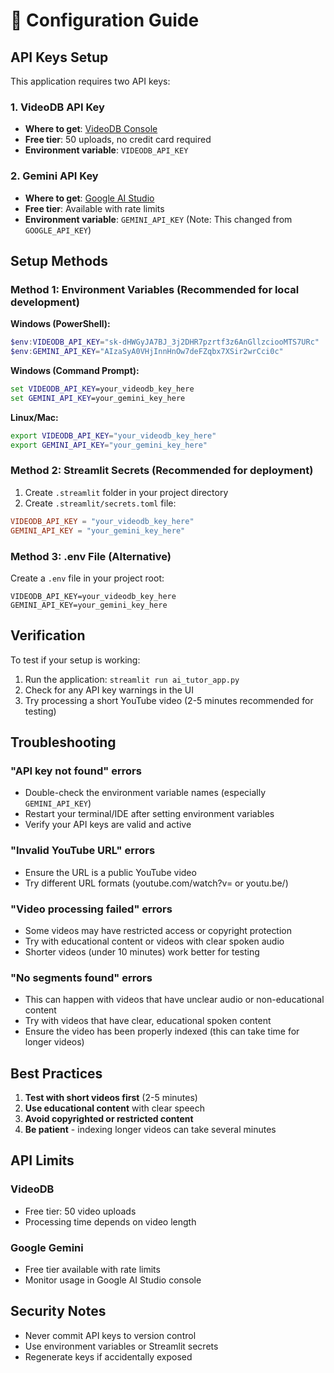 # 🔧 Configuration Guide

## API Keys Setup

This application requires two API keys:

### 1. VideoDB API Key
- **Where to get**: [VideoDB Console](https://console.videodb.io/)
- **Free tier**: 50 uploads, no credit card required
- **Environment variable**: `VIDEODB_API_KEY`

### 2. Gemini API Key
- **Where to get**: [Google AI Studio](https://aistudio.google.com/app/apikey)
- **Free tier**: Available with rate limits
- **Environment variable**: `GEMINI_API_KEY` (Note: This changed from `GOOGLE_API_KEY`)

## Setup Methods

### Method 1: Environment Variables (Recommended for local development)

**Windows (PowerShell):**
```powershell
$env:VIDEODB_API_KEY="sk-dHWGyJA7BJ_3j2DHR7pzrtf3z6AnGllzciooMTS7URc"
$env:GEMINI_API_KEY="AIzaSyA0VHjInnHnOw7deFZqbx7XSir2wrCci0c"
```

**Windows (Command Prompt):**
```cmd
set VIDEODB_API_KEY=your_videodb_key_here
set GEMINI_API_KEY=your_gemini_key_here
```

**Linux/Mac:**
```bash
export VIDEODB_API_KEY="your_videodb_key_here"
export GEMINI_API_KEY="your_gemini_key_here"
```

### Method 2: Streamlit Secrets (Recommended for deployment)

1. Create `.streamlit` folder in your project directory
2. Create `.streamlit/secrets.toml` file:
```toml
VIDEODB_API_KEY = "your_videodb_key_here"
GEMINI_API_KEY = "your_gemini_key_here"
```

### Method 3: .env File (Alternative)

Create a `.env` file in your project root:
```
VIDEODB_API_KEY=your_videodb_key_here
GEMINI_API_KEY=your_gemini_key_here
```

## Verification

To test if your setup is working:

1. Run the application: `streamlit run ai_tutor_app.py`
2. Check for any API key warnings in the UI
3. Try processing a short YouTube video (2-5 minutes recommended for testing)

## Troubleshooting

### "API key not found" errors
- Double-check the environment variable names (especially `GEMINI_API_KEY`)
- Restart your terminal/IDE after setting environment variables
- Verify your API keys are valid and active

### "Invalid YouTube URL" errors
- Ensure the URL is a public YouTube video
- Try different URL formats (youtube.com/watch?v= or youtu.be/)

### "Video processing failed" errors
- Some videos may have restricted access or copyright protection
- Try with educational content or videos with clear spoken audio
- Shorter videos (under 10 minutes) work better for testing

### "No segments found" errors
- This can happen with videos that have unclear audio or non-educational content
- Try with videos that have clear, educational spoken content
- Ensure the video has been properly indexed (this can take time for longer videos)

## Best Practices

1. **Test with short videos first** (2-5 minutes)
2. **Use educational content** with clear speech
3. **Avoid copyrighted or restricted content**
4. **Be patient** - indexing longer videos can take several minutes

## API Limits

### VideoDB
- Free tier: 50 video uploads
- Processing time depends on video length

### Google Gemini
- Free tier available with rate limits
- Monitor usage in Google AI Studio console

## Security Notes

- Never commit API keys to version control
- Use environment variables or Streamlit secrets
- Regenerate keys if accidentally exposed
